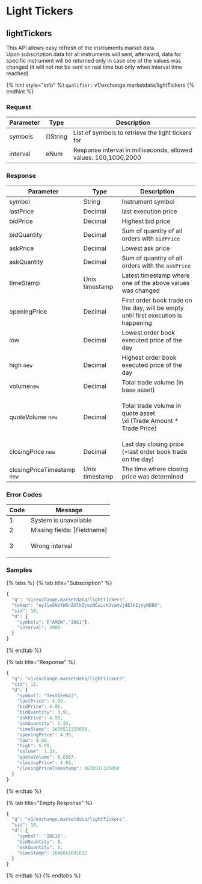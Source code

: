 # Light Tickers

## lightTickers

This API allows easy refresh of the instruments market data.\
Upon subscription data for all instruments will sent, afterward, data for specific instrument will be returned only in case one of the values was changed (it will not not be sent on real time but only when interval time reached)

{% hint style="info" %}
`qualifier:` v1/exchange.marketdata/lightTickers
{% endhint %}

### **Request**

| Parameter | Type      | Description                                                      |
| --------- | --------- | ---------------------------------------------------------------- |
| symbols   | \[]String | List of symbols to retrieve the light tickers for                |
| interval  | eNum      | Response interval in milliseconds, allowed values: 100,1000,2000 |

### **Response**

| Parameter                    | Type           | Description                                                                                             |
| ---------------------------- | -------------- | ------------------------------------------------------------------------------------------------------- |
| symbol                       | String         | Instrument symbol                                                                                       |
| lastPrice                    | Decimal        | last execution price                                                                                    |
| bidPrice                     | Decimal        | Highest bid price                                                                                       |
| bidQuantity                  | Decimal        | Sum of quantity of all orders with `bidPrice`                                                           |
| askPrice                     | Decimal        | Lowest ask price                                                                                        |
| askQuantity                  | Decimal        | Sum of quantity of all orders with the `askPrice`                                                       |
| timeStamp                    | Unix timestamp | Latest timestamp where one of the above values was changed                                              |
| openingPrice                 | Decimal        | First order book trade on the day, will be empty until first execution is happening                     |
| low                          | Decimal        | Lowest order book executed price of the day                                                             |
| high `new`                   | Decimal        | Highest order book executed price of the day                                                            |
| volume`new`                  | Decimal        | Total trade volume (in base asset)                                                                      |
| quoteVolume `new`            | Decimal        | <p>Total trade volume in quote asset<br><span class="math"> \xi (Trade Amount * Trade Price)</span></p> |
| closingPrice `new`           | Decimal        | Last day closing price (=last order book trade on the day)                                              |
| closingPriceTimestamp  `new` | Unix timestamp | The time where closing price was determined                                                             |

### **Error Codes**

| Code | Message                                          |
| ---- | ------------------------------------------------ |
| 1    | System is unavailable                            |
| 2    | Missing fields: \[Fieldname]                     |
| 3    | <p>Wrong interval |<br>Wrong symbol [symbol]</p> |

### **Samples**

{% tabs %}
{% tab title="Subscription" %}
```javascript
{
  "q": "v1/exchange.marketdata/lightTickers",
  "token": "eyJleGNoYW5nZUlkIjozMCwicHJvamVjdElkIjoyMDB9",
  "sid": 10,
  "d": {
    "symbols": ["AMZN","INS1"],
    "interval": 2000
  }
}
```
{% endtab %}

{% tab title="Response" %}
```javascript
{
  "q": "v1/exchange.marketdata/lightTickers",
  "sid": 11,
  "d": {
    "symbol": "Test1Feb23",
    "lastPrice": 4.99,
    "bidPrice": 4.01,
    "bidQuantity": 3.91,
    "askPrice": 4.99,
    "askQuantity": 1.33,
    "timeStamp": 1670511325058,
    "openingPrice": 4.99,
    "low": 4.89,
    "high": 5.99,
    "volume": 1.33,
    "quoteVolume": 6.6367,
    "closingPrice": 4.01,
    "closingPriceTimestamp": 1670511325058
  }
}
```
{% endtab %}

{% tab title="Empty Response" %}
```javascript
{
  "q": "v1/exchange.marketdata/lightTickers",
  "sid": 10,
  "d": {
    "symbol": "INS10",
    "bidQuantity": 0,
    "askQuantity": 0,
    "timeStamp": 1646661691612
  }
}
```
{% endtab %}
{% endtabs %}
